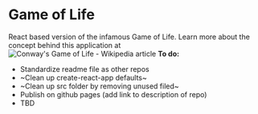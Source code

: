 # Game of Life

React based version of the infamous Game of Life. Learn more about the concept behind this application at ![Conway's Game of Life - Wikipedia article](https://en.wikipedia.org/wiki/Conway%27s_Game_of_Life)
**To do:**

- Standardize readme file as other repos
- ~Clean up create-react-app defaults~
- ~Clean up src folder by removing unused filed~
- Publish on github pages (add link to description of repo)
- TBD
